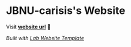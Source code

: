 
# JBNU-carisis's Website

Visit **[website url](#)** 🚀

_Built with [Lab Website Template](https://greene-lab.gitbook.io/lab-website-template-docs)_

